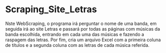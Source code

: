 # Scraping_Site_Letras

Nste WebScraping, o programa irá perguntar o nome de uma banda, em seguida irá ao site Letras e passará por todas as páginas com músicas da banda escolhida, entrando em cada uma das músicas e fazendo a raspagem das letras. Por fim, cria um arquivo Excel com a primeira coluna de títulos e a segunda coluna com as letras de cada música referida.
